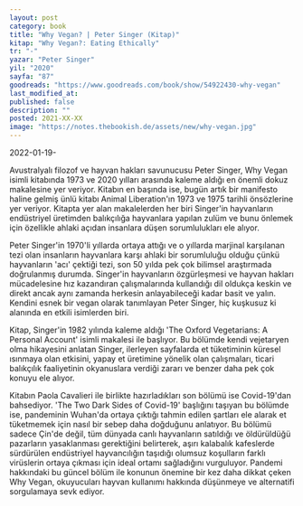 ```yaml
---
layout: post
category: book
title: "Why Vegan? | Peter Singer (Kitap)"
kitap: "Why Vegan?: Eating Ethically"
tr: "-"
yazar: "Peter Singer"
yil: "2020"
sayfa: "87"
goodreads: "https://www.goodreads.com/book/show/54922430-why-vegan"
last_modified_at:  
published: false  
description: ""  
posted: 2021-XX-XX  
image: "https://notes.thebookish.de/assets/new/why-vegan.jpg"  
---
```


2022-01-19-

Avustralyalı filozof ve hayvan hakları savunucusu Peter Singer, Why Vegan isimli kitabında 1973 ve 2020 yılları arasında kaleme aldığı en önemli dokuz makalesine yer veriyor. Kitabın en başında ise, bugün artık bir manifesto haline gelmiş ünlü kitabı Animal Liberation'ın 1973 ve 1975 tarihli önsözlerine yer veriyor. Kitapta yer alan makalelerden her biri Singer'in hayvanların endüstriyel üretimden balıkçılığa hayvanlara yapılan zulüm ve bunu önlemek için özellikle ahlaki açıdan insanlara düşen sorumlulukları ele alıyor.

Peter Singer'in 1970'li yıllarda ortaya attığı ve o yıllarda marjinal karşılanan tezi olan insanların hayvanlara karşı ahlaki bir sorumluluğu olduğu çünkü hayvanların 'acı' çektiği tezi, son 50 yılda pek çok bilimsel araştırmada doğrulanmış durumda. Singer'in hayvanların özgürleşmesi ve hayvan hakları mücadelesine hız kazandıran çalışmalarında kullandığı dil oldukça keskin ve direkt ancak aynı zamanda herkesin anlayabileceği kadar basit ve yalın. Kendini esnek bir vegan olarak tanımlayan Peter Singer, hiç kuşkusuz ki alanında en etkili isimlerden biri.

Kitap, Singer'in 1982 yılında kaleme aldığı 'The Oxford Vegetarians: A Personal Account' isimli makalesi ile başlıyor. Bu bölümde kendi vejetaryen olma hikayesini anlatan Singer, ilerleyen sayfalarda et tüketiminin küresel ısınmaya olan etkisini, yapay et üretimine yönelik olan çalışmaları, ticari balıkçılık faaliyetinin okyanuslara verdiği zararı ve benzer daha pek çok konuyu ele alıyor.

Kitabın Paola Cavalieri ile birlikte hazırladıkları son bölümü ise Covid-19'dan bahsediyor. 'The Two Dark Sides of Covid-19' başlığını taşıyan bu bölümde ise, pandeminin Wuhan'da ortaya çıktığı tahmin edilen şartları ele alarak et tüketmemek için nasıl bir sebep daha doğduğunu anlatıyor. Bu bölümü sadece Çin'de değil, tüm dünyada canlı hayvanların satıldığı ve öldürüldüğü pazarların yasaklanması gerektiğini belirterek, aşırı kalabalık kafeslerde sürdürülen endüstriyel hayvancılığın taşıdığı olumsuz koşulların farklı virüslerin ortaya çıkması için ideal ortamı sağladığını vurguluyor. Pandemi hakkındaki bu güncel bölüm ile konunun önemine bir kez daha dikkat çeken Why Vegan, okuyucuları hayvan kullanımı hakkında düşünmeye ve alternatifi sorgulamaya sevk ediyor.
